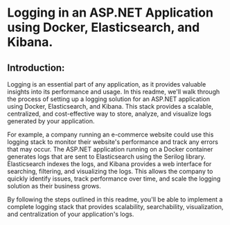 # Logging in an ASP.NET Application using Docker, Elasticsearch, and Kibana.

## Introduction:


Logging is an essential part of any application, as it provides valuable insights into its performance and usage. In this readme, we'll walk through the process of setting up a logging solution for an ASP.NET application using Docker, Elasticsearch, and Kibana. This stack provides a scalable, centralized, and cost-effective way to store, analyze, and visualize logs generated by your application.


For example, a company running an e-commerce website could use this logging stack to monitor their website's performance and track any errors that may occur. The ASP.NET application running on a Docker container generates logs that are sent to Elasticsearch using the Serilog library. Elasticsearch indexes the logs, and Kibana provides a web interface for searching, filtering, and visualizing the logs. This allows the company to quickly identify issues, track performance over time, and scale the logging solution as their business grows.


By following the steps outlined in this readme, you'll be able to implement a complete logging stack that provides scalability, searchability, visualization, and centralization of your application's logs.
